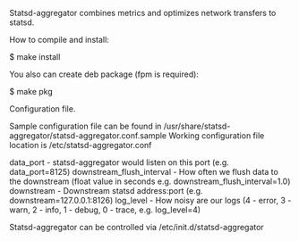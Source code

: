 Statsd-aggregator combines metrics and optimizes network transfers to statsd.

How to compile and install:

$ make install

You also can create deb package (fpm is required):

$ make pkg

Configuration file.

Sample configuration file can be found in /usr/share/statsd-aggregator/statsd-aggregator.conf.sample
Working configuration file location is /etc/statsd-aggregator.conf

data_port - statsd-aggregator would listen on this port (e.g. data_port=8125)
downstream_flush_interval - How often we flush data to the downstream (float value in seconds e.g. downstream_flush_interval=1.0)
downstream - Downstream statsd address:port (e.g. downstream=127.0.0.1:8126)
log_level - How noisy are our logs (4 - error, 3 - warn, 2 - info, 1 - debug, 0 - trace, e.g. log_level=4)

Statsd-aggregator can be controlled via /etc/init.d/statsd-aggregator
